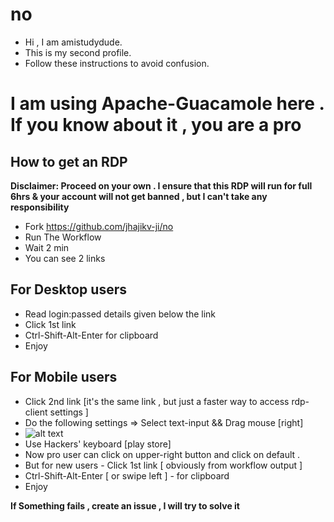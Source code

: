 # no
* Hi , I am amistudydude.
* This is my second profile.
* Follow these instructions to avoid confusion.
# **I am using Apache-Guacamole here . If you know about it , you are a pro**
## How to get an RDP
**Disclaimer: Proceed on your own . I ensure that this RDP will run for full 6hrs & your account will not get banned , but I can't take any responsibility**
* Fork https://github.com/jhajikv-ji/no
* Run The Workflow
* Wait 2 min
* You can see 2 links

## For Desktop users 
* Read login:passed details given below the link
* Click 1st link
* Ctrl-Shift-Alt-Enter for clipboard
* Enjoy

## For Mobile users 
* Click 2nd link [it's the same link , but just a faster way to access rdp-client settings ]
* Do the following settings => Select text-input && Drag mouse [right]
* ![alt text](https://github.com/jhajikv-ji/no/blob/main/image.jpg?raw=true)
* Use Hackers' keyboard [play store]
* Now pro user can click on upper-right button and click on default .
* But for new users - Click 1st link [ obviously from workflow output ]
* Ctrl-Shift-Alt-Enter [ or swipe left ] - for clipboard 
* Enjoy


**If Something fails , create an issue , I will try to solve it**
